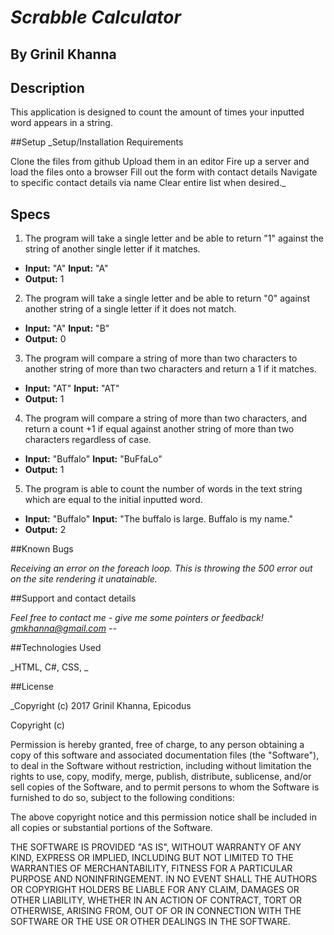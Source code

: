 # __*Scrabble Calculator*__

## By Grinil Khanna

## Description

This application is designed to count the amount of times your inputted word appears in a string.

##Setup
_Setup/Installation Requirements

Clone the files from github Upload them in an editor Fire up a server and load the files onto a browser Fill out the form with contact details Navigate to specific contact details via name Clear entire list when desired._

## Specs

1. The program will take a single letter and be able to return "1" against the string of another single letter if it matches.
  * **Input:** "A" **Input:**  "A"
  * **Output:** 1

2. The program will take a single letter and be able to return "0" against another string of a single letter if it does not match.
  * **Input:** "A" **Input:**  "B"
  * **Output:** 0

3. The program will compare a string of more than two characters to another string of more than two characters and return a 1 if it matches.
  * **Input:** "AT" **Input:**  "AT"
  * **Output:** 1

4. The program will compare a string of more than two characters, and return a count +1 if equal against another string of more than two characters regardless of case.
  * **Input:** "Buffalo" **Input:**  "BuFfaLo"
  * **Output:** 1

5. The program is able to count the number of words in the text string which are equal to the initial inputted word.
* **Input:** "Buffalo" **Input:**  "The buffalo is large. Buffalo is my name."
* **Output:** 2

##Known Bugs

_Receiving an error on the foreach loop. This is throwing the 500 error out on the site rendering it unatainable._

##Support and contact details

_Feel free to contact me - give me some pointers or feedback! gmkhanna@gmail.com --_

##Technologies Used

_HTML, C#, CSS, _

##License

_Copyright (c) 2017 Grinil Khanna, Epicodus

Copyright (c)

Permission is hereby granted, free of charge, to any person obtaining a copy of this software and associated documentation files (the "Software"), to deal in the Software without restriction, including without limitation the rights to use, copy, modify, merge, publish, distribute, sublicense, and/or sell copies of the Software, and to permit persons to whom the Software is furnished to do so, subject to the following conditions:

The above copyright notice and this permission notice shall be included in all copies or substantial portions of the Software.

THE SOFTWARE IS PROVIDED "AS IS", WITHOUT WARRANTY OF ANY KIND, EXPRESS OR IMPLIED, INCLUDING BUT NOT LIMITED TO THE WARRANTIES OF MERCHANTABILITY, FITNESS FOR A PARTICULAR PURPOSE AND NONINFRINGEMENT. IN NO EVENT SHALL THE AUTHORS OR COPYRIGHT HOLDERS BE LIABLE FOR ANY CLAIM, DAMAGES OR OTHER LIABILITY, WHETHER IN AN ACTION OF CONTRACT, TORT OR OTHERWISE, ARISING FROM, OUT OF OR IN CONNECTION WITH THE SOFTWARE OR THE USE OR OTHER DEALINGS IN THE SOFTWARE.

